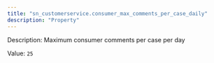 ```yaml
---
title: "sn_customerservice.consumer_max_comments_per_case_daily"
description: "Property"
---
```


Description: Maximum consumer comments per case per day

Value: `25`